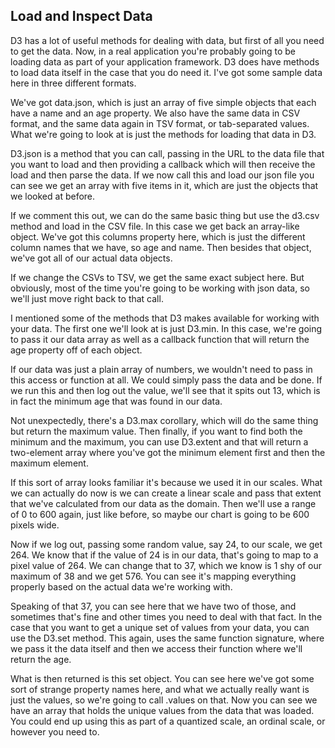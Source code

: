 ## Load and Inspect Data

D3 has a lot of useful methods for dealing with data, but first of all you need to get the data. Now, in a real application you're probably going to be loading data as part of your application framework. D3 does have methods to load data itself in the case that you do need it. I've got some sample data here in three different formats.

We've got data.json, which is just an array of five simple objects that each have a name and an age property. We also have the same data in CSV format, and the same data again in TSV format, or tab-separated values. What we're going to look at is just the methods for loading that data in D3.

D3.json is a method that you can call, passing in the URL to the data file that you want to load and then providing a callback which will then receive the load and then parse the data. If we now call this and load our json file you can see we get an array with five items in it, which are just the objects that we looked at before.

If we comment this out, we can do the same basic thing but use the d3.csv method and load in the CSV file. In this case we get back an array-like object. We've got this columns property here, which is just the different column names that we have, so age and name. Then besides that object, we've got all of our actual data objects.

If we change the CSVs to TSV, we get the same exact subject here. But obviously, most of the time you're going to be working with json data, so we'll just move right back to that call.

I mentioned some of the methods that D3 makes available for working with your data. The first one we'll look at is just D3.min. In this case, we're going to pass it our data array as well as a callback function that will return the age property off of each object.

If our data was just a plain array of numbers, we wouldn't need to pass in this access or function at all. We could simply pass the data and be done. If we run this and then log out the value, we'll see that it spits out 13, which is in fact the minimum age that was found in our data.

Not unexpectedly, there's a D3.max corollary, which will do the same thing but return the maximum value. Then finally, if you want to find both the minimum and the maximum, you can use D3.extent and that will return a two-element array where you've got the minimum element first and then the maximum element.

If this sort of array looks familiar it's because we used it in our scales. What we can actually do now is we can create a linear scale and pass that extent that we've calculated from our data as the domain. Then we'll use a range of 0 to 600 again, just like before, so maybe our chart is going to be 600 pixels wide.

Now if we log out, passing some random value, say 24, to our scale, we get 264. We know that if the value of 24 is in our data, that's going to map to a pixel value of 264. We can change that to 37, which we know is 1 shy of our maximum of 38 and we get 576. You can see it's mapping everything properly based on the actual data we're working with.

Speaking of that 37, you can see here that we have two of those, and sometimes that's fine and other times you need to deal with that fact. In the case that you want to get a unique set of values from your data, you can use the D3.set method. This again, uses the same function signature, where we pass it the data itself and then we access their function where we'll return the age.

What is then returned is this set object. You can see here we've got some sort of strange property names here, and what we actually really want is just the values, so we're going to call .values on that. Now you can see we have an array that holds the unique values from the data that was loaded. You could end up using this as part of a quantized scale, an ordinal scale, or however you need to.

